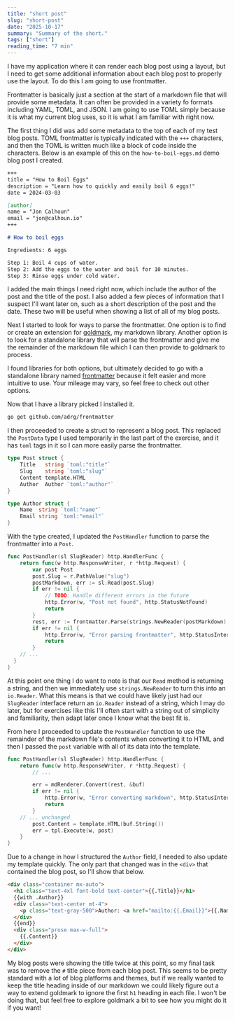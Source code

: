 ```yaml
---
title: "short post"
slug: "short-post"
date: "2025-10-17"
summary: "Summary of the short."
tags: ["short"]
reading_time: "7 min"
---
```


I have my application where it can render each blog post using a layout, but I need to get some additional information about each blog post to properly use the layout. To do this I am going to use frontmatter.

Frontmatter is basically just a section at the start of a markdown file that will provide some metadata. It can often be provided in a variety fo formats including YAML, TOML, and JSON. I am going to use TOML simply because it is what my current blog uses, so it is what I am familiar with right now.

The first thing I did was add some metadata to the top of each of my test blog posts. TOML frontmatter is typically indicated with the `+++` characters, and then the TOML is written much like a block of code inside the characters. Below is an example of this on the `how-to-boil-eggs.md` demo blog post I created.

```md
+++
title = "How to Boil Eggs"
description = "Learn how to quickly and easily boil 6 eggs!"
date = 2024-03-03

[author]
name = "Jon Calhoun"
email = "jon@calhoun.io"
+++

# How to boil eggs

Ingredients: 6 eggs

Step 1: Boil 4 cups of water.
Step 2: Add the eggs to the water and boil for 10 minutes.
Step 3: Rinse eggs under cold water.
```

I added the main things I need right now, which include the author of the post and the title of the post. I also added a few pieces of information that I suspect I'll want later on, such as a short description of the post and the date. These two will be useful when showing a list of all of my blog posts.

Next I started to look for ways to parse the frontmatter. One option is to find or create an extension for [goldmark](https://github.com/yuin/goldmark), my markdown library. Another option is to look for a standalone library that will parse the frontmatter and give me the remainder of the markdown file which I can then provide to goldmark to process.

I found libraries for both options, but ultimately decided to go with a standalone library named [frontmatter](https://github.com/adrg/frontmatter) because it felt easier and more intuitive to use. Your mileage may vary, so feel free to check out other options.

Now that I have a library picked I installed it.

```bash
go get github.com/adrg/frontmatter
```

I then proceeded to create a struct to represent a blog post. This replaced the `PostData` type I used temporarily in the last part of the exercise, and it has `toml` tags in it so I can more easily parse the frontmatter.

```go
type Post struct {
	Title   string `toml:"title"`
	Slug    string `toml:"slug"`
	Content template.HTML
	Author  Author `toml:"author"`
}

type Author struct {
	Name  string `toml:"name"`
	Email string `toml:"email"`
}
```

With the type created, I updated the `PostHandler` function to parse the frontmatter into a `Post`.

```go
func PostHandler(sl SlugReader) http.HandlerFunc {
	return func(w http.ResponseWriter, r *http.Request) {
		var post Post
		post.Slug = r.PathValue("slug")
		postMarkdown, err := sl.Read(post.Slug)
		if err != nil {
			// TODO: Handle different errors in the future
			http.Error(w, "Post not found", http.StatusNotFound)
			return
		}
		rest, err := frontmatter.Parse(strings.NewReader(postMarkdown), &post)
		if err != nil {
			http.Error(w, "Error parsing frontmatter", http.StatusInternalServerError)
			return
		}
    // ...
  }
}
```

At this point one thing I do want to note is that our `Read` method is returning a string, and then we immediately use `strings.NewReader` to turn this into an `io.Reader`. What this means is that we could have likely just had our `SlugReader` interface return an `io.Reader` instead of a string, which I may do later, but for exercises like this I'll often start with a string out of simplicity and familiarity, then adapt later once I know what the best fit is.

From here I proceeded to update the `PostHandler` function to use the remainder of the markdown file's contents when converting it to HTML and then I passed the `post` variable with all of its data into the template.

```go
func PostHandler(sl SlugReader) http.HandlerFunc {
	return func(w http.ResponseWriter, r *http.Request) {
		// ...

		err = mdRenderer.Convert(rest, &buf)
		if err != nil {
			http.Error(w, "Error converting markdown", http.StatusInternalServerError)
			return
		}
    // ... unchanged
		post.Content = template.HTML(buf.String())
		err = tpl.Execute(w, post)
	}
}
```

Due to a change in how I structured the `Author` field, I needed to also update my template quickly. The only part that changed was in the `<div>` that contained the blog post, so I'll show that below.

```html
<div class="container mx-auto">
  <h1 class="text-4xl font-bold text-center">{{.Title}}</h1>
  {{with .Author}}
  <div class="text-center mt-4">
    <p class="text-gray-500">Author: <a href="mailto:{{.Email}}">{{.Name}}</a></p>
  </div>
  {{end}}
  <div class="prose max-w-full">
    {{.Content}}
  </div>
</div>
```

My blog posts were showing the title twice at this point, so my final task was to remove the `#` title piece from each blog post. This seems to be pretty standard with a lot of blog platforms and themes, but if we really wanted to keep the title heading inside of our markdown we could likely figure out a way to extend goldmark to ignore the first `h1` heading in each file. I won't be doing that, but feel free to explore goldmark a bit to see how you might do it if you want!
